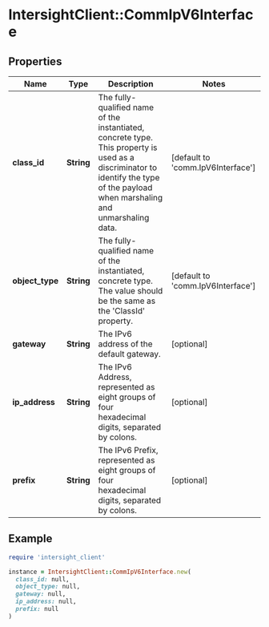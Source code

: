 # IntersightClient::CommIpV6Interface

## Properties

| Name | Type | Description | Notes |
| ---- | ---- | ----------- | ----- |
| **class_id** | **String** | The fully-qualified name of the instantiated, concrete type. This property is used as a discriminator to identify the type of the payload when marshaling and unmarshaling data. | [default to &#39;comm.IpV6Interface&#39;] |
| **object_type** | **String** | The fully-qualified name of the instantiated, concrete type. The value should be the same as the &#39;ClassId&#39; property. | [default to &#39;comm.IpV6Interface&#39;] |
| **gateway** | **String** | The IPv6 address of the default gateway. | [optional] |
| **ip_address** | **String** | The IPv6 Address, represented as eight groups of four hexadecimal digits, separated by colons. | [optional] |
| **prefix** | **String** | The IPv6 Prefix, represented as eight groups of four hexadecimal digits, separated by colons. | [optional] |

## Example

```ruby
require 'intersight_client'

instance = IntersightClient::CommIpV6Interface.new(
  class_id: null,
  object_type: null,
  gateway: null,
  ip_address: null,
  prefix: null
)
```

